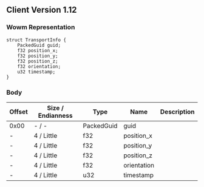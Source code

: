 ## Client Version 1.12

### Wowm Representation
```rust,ignore
struct TransportInfo {
    PackedGuid guid;    
    f32 position_x;    
    f32 position_y;    
    f32 position_z;    
    f32 orientation;    
    u32 timestamp;    
}
```
### Body
| Offset | Size / Endianness | Type | Name | Description |
| ------ | ----------------- | ---- | ---- | ----------- |
| 0x00 | - / - | PackedGuid | guid |  |
| - | 4 / Little | f32 | position_x |  |
| - | 4 / Little | f32 | position_y |  |
| - | 4 / Little | f32 | position_z |  |
| - | 4 / Little | f32 | orientation |  |
| - | 4 / Little | u32 | timestamp |  |
